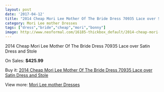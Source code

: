```yaml
---
layout: post
date: '2017-04-12'
title: "2014 Cheap Mori Lee Mother Of The Bride Dress 70935 Lace over Satin Dress and Stole"
category: Mori Lee mother Dresses
tags: ["dress","bride","cheap","mori","bonny"]
image: http://www.neoformal.com/16185-thickbox_default/2014-cheap-mori-lee-mother-of-the-bride-dress-70935-lace-over-satin-dress-and-stole.jpg
---
```

2014 Cheap Mori Lee Mother Of The Bride Dress 70935 Lace over Satin Dress and Stole

On Sales: **$425.99**
<a href="https://www.neoformal.com/en/mori-lee-mother-dresses-2014/5402-2014-cheap-mori-lee-mother-of-the-bride-dress-70935-lace-over-satin-dress-and-stole.html"><amp-img layout="responsive" width="600" height="600" src="//www.neoformal.com/16185-thickbox_default/2014-cheap-mori-lee-mother-of-the-bride-dress-70935-lace-over-satin-dress-and-stole.jpg" alt="2014 Cheap Mori Lee Mother Of The Bride Dress 70935 Lace over Satin Dress and Stole 0" /></a>
<a href="https://www.neoformal.com/en/mori-lee-mother-dresses-2014/5402-2014-cheap-mori-lee-mother-of-the-bride-dress-70935-lace-over-satin-dress-and-stole.html"><amp-img layout="responsive" width="600" height="600" src="//www.neoformal.com/16187-thickbox_default/2014-cheap-mori-lee-mother-of-the-bride-dress-70935-lace-over-satin-dress-and-stole.jpg" alt="2014 Cheap Mori Lee Mother Of The Bride Dress 70935 Lace over Satin Dress and Stole 1" /></a>
<a href="https://www.neoformal.com/en/mori-lee-mother-dresses-2014/5402-2014-cheap-mori-lee-mother-of-the-bride-dress-70935-lace-over-satin-dress-and-stole.html"><amp-img layout="responsive" width="600" height="600" src="//www.neoformal.com/16186-thickbox_default/2014-cheap-mori-lee-mother-of-the-bride-dress-70935-lace-over-satin-dress-and-stole.jpg" alt="2014 Cheap Mori Lee Mother Of The Bride Dress 70935 Lace over Satin Dress and Stole 2" /></a>

Buy it: [2014 Cheap Mori Lee Mother Of The Bride Dress 70935 Lace over Satin Dress and Stole](https://www.neoformal.com/en/mori-lee-mother-dresses-2014/5402-2014-cheap-mori-lee-mother-of-the-bride-dress-70935-lace-over-satin-dress-and-stole.html "2014 Cheap Mori Lee Mother Of The Bride Dress 70935 Lace over Satin Dress and Stole")

View more: [Mori Lee mother Dresses](https://www.neoformal.com/en/64-mori-lee-mother-dresses-2014 "Mori Lee mother Dresses")